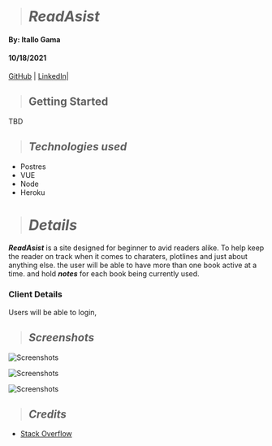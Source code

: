 > # **_ReadAsist_**

#### By: Itallo Gama

#### 10/18/2021

 [ GitHub](https://github.com/ItalloGama) | [ LinkedIn](https://www.linkedin.com/in/itallo-gama/)|

> ## Getting Started

TBD

> ## _Technologies used_

- Postres
- VUE
- Node
- Heroku

> # _Details_

 **_ReadAsist_** is a site designed for beginner to avid readers alike. To help keep the reader on track when it comes to charaters, plotlines and just about anything else. the user will be able to have more than one book active at a time. and hold **_notes_** for each book being currently used.

### Client Details

Users will be able to login, 


> ## _Screenshots_
>
> 
![Screenshots](n/a)

![Screenshots](n/a)

![Screenshots](n/a)

> ## _Credits_

- [Stack Overflow](https://stackoverflow.com/)
